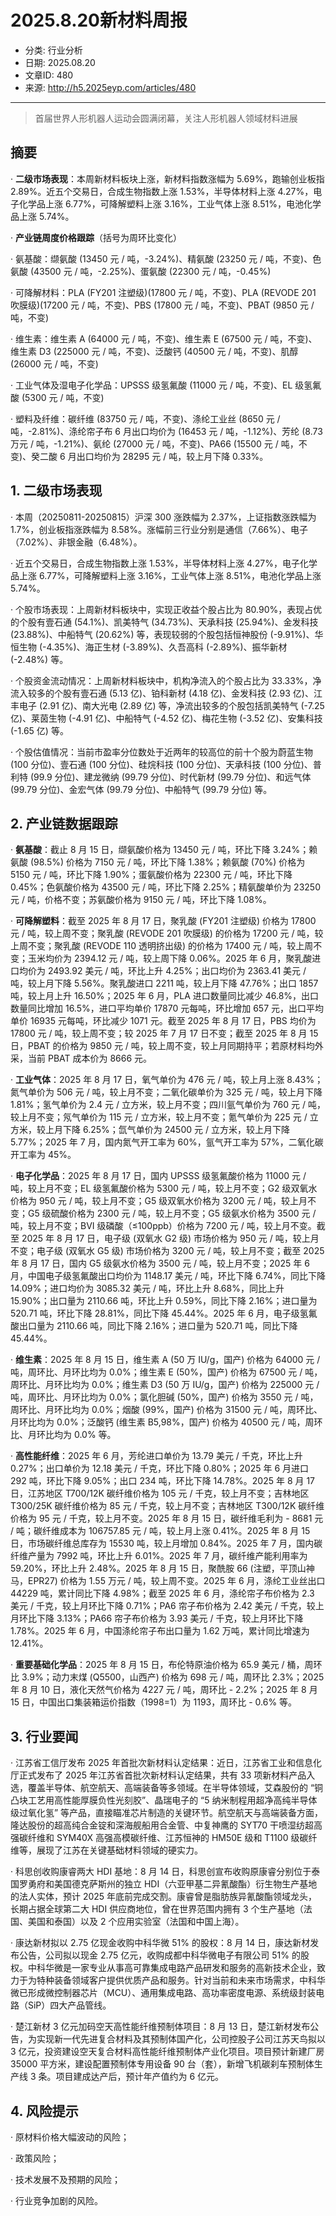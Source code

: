 # 2025.8.20新材料周报

- 分类: 行业分析
- 日期: 2025.08.20
- 文章ID: 480
- 来源: http://h5.2025eyp.com/articles/480

---

> 首届世界人形机器人运动会圆满闭幕，关注人形机器人领域材料进展

## **摘要**

· **二级市场表现**：本周新材料板块上涨，新材料指数涨幅为 5.69%，跑输创业板指 2.89%。近五个交易日，合成生物指数上涨 1.53%，半导体材料上涨 4.27%，电子化学品上涨 6.77%，可降解塑料上涨 3.16%，工业气体上涨 8.51%，电池化学品上涨 5.74%。

· **产业链周度价格跟踪**（括号为周环比变化）

· 氨基酸：缬氨酸 (13450 元 / 吨，-3.24%)、精氨酸 (23250 元 / 吨，不变)、色氨酸 (43500 元 / 吨，-2.25%)、蛋氨酸 (22300 元 / 吨，-0.45%)

· 可降解材料：PLA (FY201 注塑级)(17800 元 / 吨，不变)、PLA (REVODE 201 吹膜级)(17200 元 / 吨，不变)、PBS (17800 元 / 吨，不变)、PBAT (9850 元 / 吨，不变)

· 维生素：维生素 A (64000 元 / 吨，不变)、维生素 E (67500 元 / 吨，不变)、维生素 D3 (225000 元 / 吨，不变)、泛酸钙 (40500 元 / 吨，不变)、肌醇 (26000 元 / 吨，不变)

· 工业气体及湿电子化学品：UPSSS 级氢氟酸 (11000 元 / 吨，不变)、EL 级氢氟酸 (5300 元 / 吨，不变)

· 塑料及纤维：碳纤维 (83750 元 / 吨，不变)、涤纶工业丝 (8650 元 / 吨，-2.81%)、涤纶帘子布 6 月出口均价为 (16453 元 / 吨，-1.12%)、芳纶 (8.73 万元 / 吨，-1.21%)、氨纶 (27000 元 / 吨，不变)、PA66 (15500 元 / 吨，不变)、癸二酸 6 月出口均价为 28295 元 / 吨，较上月下降 0.33%。

## **1. 二级市场表现**

· 本周（20250811-20250815）沪深 300 涨跌幅为 2.37%，上证指数涨跌幅为 1.7%，创业板指涨跌幅为 8.58%。涨幅前三行业分别是通信（7.66%）、电子（7.02%）、非银金融（6.48%）。

· 近五个交易日，合成生物指数上涨 1.53%，半导体材料上涨 4.27%，电子化学品上涨 6.77%，可降解塑料上涨 3.16%，工业气体上涨 8.51%，电池化学品上涨 5.74%。

· 个股市场表现：上周新材料板块中，实现正收益个股占比为 80.90%，表现占优的个股有壹石通 (54.1%)、凯美特气 (34.73%)、天承科技 (25.94%)、金发科技 (23.88%)、中船特气 (20.62%) 等，表现较弱的个股包括恒神股份 (-9.91%)、华恒生物 (-4.35%)、海正生材 (-3.89%)、久吾高科 (-2.89%)、振华新材 (-2.48%) 等。

· 个股资金流动情况：上周新材料板块中，机构净流入的个股占比为 33.33%，净流入较多的个股有壹石通 (5.13 亿)、铂科新材 (4.18 亿)、金发科技 (2.93 亿)、江丰电子 (2.91 亿)、南大光电 (2.89 亿) 等，净流出较多的个股包括凯美特气 (-7.25 亿)、莱茵生物 (-4.91 亿)、中船特气 (-4.52 亿)、梅花生物 (-3.52 亿)、安集科技 (-1.65 亿) 等。

· 个股估值情况：当前市盈率分位数处于近两年的较高位的前十个股为蔚蓝生物 (100 分位)、壹石通 (100 分位)、硅烷科技 (100 分位)、天承科技 (100 分位)、普利特 (99.9 分位)、建龙微纳 (99.79 分位)、时代新材 (99.79 分位)、和远气体 (99.79 分位)、金宏气体 (99.79 分位)、中船特气 (99.79 分位) 等。

## **2. 产业链数据跟踪**

· **氨基酸**：截止 8 月 15 日，缬氨酸价格为 13450 元 / 吨，环比下降 3.24%；赖氨酸 (98.5%) 价格为 7150 元 / 吨，环比下降 1.38%；赖氨酸 (70%) 价格为 5150 元 / 吨，环比下降 1.90%；蛋氨酸价格为 22300 元 / 吨，环比下降 0.45%；色氨酸价格为 43500 元 / 吨，环比下降 2.25%；精氨酸单价为 23250 元 / 吨，价格不变；苏氨酸价格为 9150 元 / 吨，环比下降 1.08%。

· **可降解塑料**：截至 2025 年 8 月 17 日，聚乳酸 (FY201 注塑级) 价格为 17800 元 / 吨，较上周不变；聚乳酸 (REVODE 201 吹膜级) 的价格为 17200 元 / 吨，较上周不变；聚乳酸 (REVODE 110 透明挤出级) 的价格为 17400 元 / 吨，较上周不变；玉米均价为 2394.12 元 / 吨，较上周下降 0.06%。2025 年 6 月，聚乳酸进口均价为 2493.92 美元 / 吨，环比上升 4.25%；出口均价为 2363.41 美元 / 吨，较上月下降 5.56%。聚乳酸进口 2211 吨，较上月下降 47.76%；出口 1857 吨，较上月上升 16.50%；2025 年 6 月，PLA 进口数量同比减少 46.8%，出口数量同比增加 16.5%，进口平均单价 17870 元每吨，环比增加 657 元，出口平均单价 16935 元每吨，环比减少 1071 元。截至 2025 年 8 月 17 日，PBS 均价为 17800 元 / 吨，较上周不变；较 2025 年 7 月 17 日不变；截至 2025 年 8 月 15 日，PBAT 的价格为 9850 元 / 吨，较上周不变，较上月同期持平；若原材料均外采，当前 PBAT 成本价为 8666 元。

· **工业气体**：2025 年 8 月 17 日，氧气单价为 476 元 / 吨，较上月上涨 8.43%；氮气单价为 506 元 / 吨，较上月不变；二氧化碳单价为 325 元 / 吨，较上月下降 1.81%；氢气单价为 2.4 元 / 立方米，较上月不变；四川氩气单价为 760 元 / 吨，较上月不变；氖气单价为 115 元 / 立方米，较上月不变；氪气单价为 225 元 / 立方米，较上月下降 6.25%；氙气单价为 24500 元 / 立方米，较上月下降 5.77%；2025 年 7 月，国内氮气开工率为 60%，氩气开工率为 57%，二氧化碳开工率为 45%。

· **电子化学品**：2025 年 8 月 17 日，国内 UPSSS 级氢氟酸价格为 11000 元 / 吨，较上月不变；EL 级氢氟酸价格为 5300 元 / 吨，较上月不变；G2 级双氧水价格为 950 元 / 吨，较上月不变；G5 级双氧水价格为 3200 元 / 吨，较上月不变；G5 级硫酸价格为 2300 元 / 吨，较上月不变；G5 级氨水价格为 3500 元 / 吨，较上月不变；BVI 级磷酸（≤100ppb）价格为 7200 元 / 吨，较上月不变。截至 2025 年 8 月 17 日，电子级 (双氧水 G2 级) 市场价格为 950 元 / 吨，较上月不变；电子级 (双氧水 G5 级) 市场价格为 3200 元 / 吨，较上月不变；截至 2025 年 8 月 17 日，国内 G5 级氨水价格为 3500 元 / 吨，较上月不变；2025 年 6 月，中国电子级氢氟酸出口均价为 1148.17 美元 / 吨，环比下降 6.74%，同比下降 14.09%；进口均价为 3085.32 美元 / 吨，环比上升 8.68%，同比上升 15.90%；出口量为 2110.66 吨，环比上升 0.59%，同比下降 2.16%；进口量为 520.71 吨，环比下降 28.81%，同比下降 45.44%。2025 年 6 月，电子级氢氟酸出口量为 2110.66 吨，同比下降 2.16%；进口量为 520.71 吨，同比下降 45.44%。

· **维生素**：2025 年 8 月 15 日，维生素 A (50 万 IU/g，国产) 价格为 64000 元 / 吨，周环比、月环比均为 0.0%；维生素 E (50%，国产) 价格为 67500 元 / 吨，周环比、月环比均为 0.0%；维生素 D3 (50 万 IU/g，国产) 价格为 225000 元 / 吨，周环比、月环比均为 0.0%；氯化胆碱 (50%，国产) 价格为 3550 元 / 吨，周环比、月环比均为 0.0%；烟酸 (99%，国产) 价格为 31500 元 / 吨，周环比、月环比均为 0.0%；泛酸钙 (维生素 B5,98%，国产) 价格为 40500 元 / 吨，周环比、月环比均为 0.0% 等。

· **高性能纤维**：2025 年 6 月，芳纶进口单价为 13.79 美元 / 千克，环比上升 0.27%；出口单价为 12.18 美元 / 千克，环比下降 0.80%；2025 年 6 月进口 292 吨，环比下降 9.05%；出口 234 吨，环比下降 14.78%。2025 年 8 月 17 日，江苏地区 T700/12K 碳纤维价格为 105 元 / 千克，较上月不变；吉林地区 T300/25K 碳纤维价格为 85 元 / 千克，较上月不变；吉林地区 T300/12K 碳纤维价格为 95 元 / 千克，较上月不变。2025 年 8 月 15 日，碳纤维毛利为 - 8681 元 / 吨；碳纤维成本为 106757.85 元 / 吨，较上月上涨 0.41%。2025 年 8 月 15 日，市场碳纤维总库存为 15530 吨，较上月增加 0.84%。2025 年 7 月，国内碳纤维产量为 7992 吨，环比上升 6.01%。2025 年 7 月，碳纤维产能利用率为 59.20%，环比上升 2.48%。2025 年 8 月 15 日，聚酰胺 66 (注塑，平顶山神马，EPR27) 价格为 1.55 万元 / 吨，较上周不变。2025 年 6 月，涤纶工业丝出口 44229 吨，累计同比下降 4.98%；截至 2025 年 6 月，涤纶帘子布价格为 2.3 美元 / 千克，较上月环比下降 0.71%；PA6 帘子布价格为 2.42 美元 / 千克，较上月环比下降 3.13%；PA66 帘子布价格为 3.93 美元 / 千克，较上月环比下降 1.78%。2025 年 6 月，中国涤纶帘子布出口量为 1.62 万吨，累计同比增速为 12.41%。

· **重要基础化学品**：2025 年 8 月 15 日，布伦特原油价格为 65.9 美元 / 桶，周环比 3.9%；动力末煤 (Q5500，山西产) 价格为 698 元 / 吨，周环比 2.3%；2025 年 8 月 10 日，液化天然气价格为 4227 元 / 吨，周环比 - 2.2%；2025 年 8 月 15 日，中国出口集装箱运价指数（1998=1）为 1193，周环比 - 0.6% 等。

## **3. 行业要闻**

· 江苏省工信厅发布 2025 年首批次新材料认定结果：近日，江苏省工业和信息化厅正式发布了 2025 年江苏省首批次新材料认定结果，共有 33 项新材料产品入选，覆盖半导体、航空航天、高端装备等多领域。在半导体领域，艾森股份的 “铜凸块工艺用高性能厚膜负性光刻胶”、晶瑞电子的 “5 纳米制程用超净高纯半导体级过氧化氢” 等产品，直接瞄准芯片制造的关键环节。航空航天与高端装备方面，隆达股份的超高纯合金锭和深海舰船用合金管、中复神鹰的 SYT70 干喷湿纺超高强碳纤维和 SYM40X 高强高模碳纤维、江苏恒神的 HM50E 级和 T1100 级碳纤维等，展现了江苏在关键基础材料领域的硬实力。

· 科思创收购康睿两大 HDI 基地：8 月 14 日，科思创宣布收购原康睿分别位于泰国罗勇府和美国德克萨斯州的独立 HDI（六亚甲基二异氰酸酯）衍生物生产基地的法人实体，预计 2025 年底前完成交割。康睿曾是脂肪族异氰酸酯领域龙头，长期占据全球第二大 HDI 供应商地位，曾在世界范围内拥有 3 个生产基地（法国、美国和泰国）以及 2 个应用实验室（法国和中国上海）。

· 康达新材拟以 2.75 亿现金收购中科华微 51% 的股权：8 月 14 日，康达新材发布公告，公司拟以现金 2.75 亿元，收购成都中科华微电子有限公司 51% 的股权。中科华微是一家专业从事高可靠集成电路产品研发和服务的高新技术企业，致力于为特种装备领域客户提供优质产品和服务。针对当前和未来市场需求，中科华微已形成微控制器芯片（MCU）、通用集成电路、高功率密度电源、系统级封装电路（SiP）四大产品管线。

· 楚江新材 3 亿元加码空天高性能纤维预制体项目：8 月 13 日，楚江新材发布公告，为实现新一代先进复合材料及其预制体国产化，公司控股子公司江苏天鸟拟以 3 亿元，投资建设空天复合材料高性能纤维预制体产业化项目。项目预计新建厂房 35000 平方米，建设配置预制体专用设备 90 台（套），新增飞机碳刹车预制体生产线 3 条。项目建成达产后，预计年产值约为 6 亿元。

## **4. 风险提示**

· 原材料价格大幅波动的风险；

· 政策风险；

· 技术发展不及预期的风险；

· 行业竞争加剧的风险。
